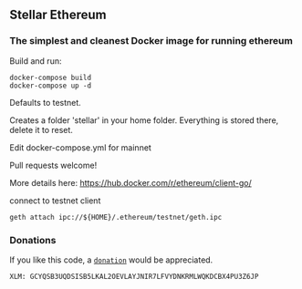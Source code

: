 ## Stellar Ethereum  

### The simplest and cleanest Docker image for running ethereum

Build and run:
```
docker-compose build
docker-compose up -d
```

Defaults to testnet.

Creates a folder 'stellar' in your home folder.  Everything is stored there, delete it to reset.

Edit docker-compose.yml for mainnet

Pull requests welcome!

More details here: https://hub.docker.com/r/ethereum/client-go/

connect to testnet client
```
geth attach ipc://${HOME}/.ethereum/testnet/geth.ipc
```

### Donations
If you like this code, a [`donation`](https://stellarkit.io/#/donate) would be appreciated.

```
XLM: GCYQSB3UQDSISB5LKAL2OEVLAYJNIR7LFVYDNKRMLWQKDCBX4PU3Z6JP
```
